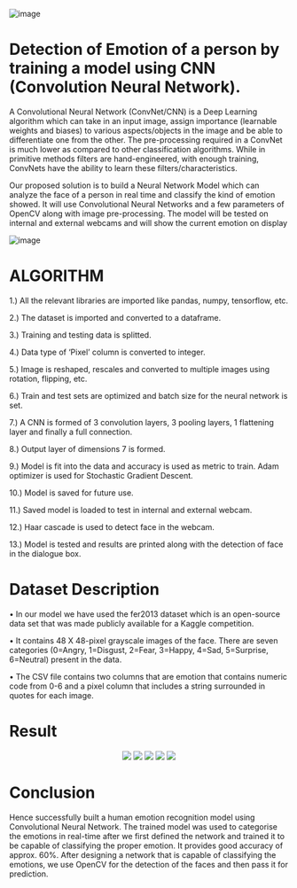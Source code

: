 ![image](https://user-images.githubusercontent.com/90834830/182668739-5815f217-f114-45a0-97e4-b9bdc906666d.png)

# Detection of Emotion of a person by training a model using CNN (Convolution Neural Network).

A Convolutional Neural Network (ConvNet/CNN) is a Deep Learning algorithm which can take in an input image, assign importance (learnable weights and biases) to various aspects/objects in the image and be able to differentiate one from the other. The pre-processing required in a ConvNet is much lower as compared to other classification algorithms. While in primitive methods filters are hand-engineered, with enough training, ConvNets have the ability to learn these filters/characteristics.


Our proposed solution is to build a Neural Network Model which can analyze the face of a person in real time and classify the kind of emotion showed. It will use Convolutional Neural Networks and a few parameters of OpenCV along with image pre-processing. The model will be tested on internal and external webcams and will show the current emotion on display

![image](https://user-images.githubusercontent.com/90834830/182671565-d5b39f1f-23f1-4682-a940-76a9b40121d4.png)


# ALGORITHM

1.) All the relevant libraries are imported like pandas, numpy, tensorflow, 
etc.

2.) The dataset is imported and converted to a dataframe.

3.) Training and testing data is splitted.

4.) Data type of ‘Pixel’ column is converted to integer.

5.) Image is reshaped, rescales and converted to multiple images using 
rotation, flipping, etc.

6.) Train and test sets are optimized and batch size for the neural network is 
set.

7.) A CNN is formed of 3 convolution layers, 3 pooling layers, 1 flattening 
layer and finally a full connection.

8.) Output layer of dimensions 7 is formed.

9.) Model is fit into the data and accuracy is used as metric to train. Adam 
optimizer is used for Stochastic Gradient Descent.

10.) Model is saved for future use.

11.) Saved model is loaded to test in internal and external webcam.

12.) Haar cascade is used to detect face in the webcam.

13.) Model is tested and results are printed along with the detection of face 
in the dialogue box.



#  Dataset Description

• In our model we have used the fer2013 dataset which is an open-source data set that was made publicly available for a Kaggle competition.

• It contains 48 X 48-pixel grayscale images of the face. There are seven categories (0=Angry, 1=Disgust, 2=Fear, 3=Happy, 4=Sad, 5=Surprise, 6=Neutral) present in the data.

• The CSV file contains two columns that are emotion that contains numeric code from 0-6 and a pixel column that includes a string surrounded in quotes for each image.

# Result
<p align="center">
<img src = "https://user-images.githubusercontent.com/90834830/182672325-9e767af7-adc7-40c4-8588-4b34c51c8178.png">

<img src = "https://user-images.githubusercontent.com/90834830/182672337-5e834887-915b-4fad-8080-c182853ed304.png">

<img src = "https://user-images.githubusercontent.com/90834830/182674014-101ee9bf-ec7e-488e-97ff-83c32cefb224.png">

<img src = "https://user-images.githubusercontent.com/90834830/182672398-8a3a3478-74b4-4523-bdbd-99ac9d829252.png">

<img src = "https://user-images.githubusercontent.com/90834830/182672418-1e3ff13e-f7d0-4887-9cc8-0c8e35bd6ac7.png">
</p>

# Conclusion

Hence successfully built a human emotion recognition model using Convolutional Neural Network. The trained model was used to categorise the emotions in real-time after we first defined the network and trained it to be capable of classifying the proper emotion. It provides good accuracy of approx. 60%. After designing a network that is capable of classifying the emotions, we use OpenCV for the detection of the faces and then pass it for prediction. 

